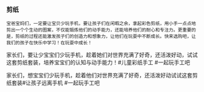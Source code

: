 ### 剪纸

```
宝爸宝妈们，一定要让宝贝少玩手机，要让孩子们在闲暇之余，拿起彩色剪纸，用小手一点点地剪出一个个生动的图案，不仅能锻炼他们的动手能力，还能培养他们的耐心和专注力。更重要的是，剪纸的过程还能激发孩子们的创造力和想象力，让他们在玩耍中不断成长。快来选购吧，让我们的孩子在快乐中学习！在玩耍中成长！
```


家长们，要让少宝宝们少玩手机，趁着她们对世界充满了好奇，还活泼好动，试试这套剪纸套装，培养宝宝们的认知与动手能力！#儿童彩纸手工 #一起玩手工吧

家长们，想宝宝们少玩手机，趁着他们对世界充满了好奇，还活泼好动试试这套剪纸套装#让孩子远离手机 #一起玩手工吧 